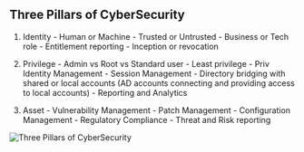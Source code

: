 ## Three Pillars of CyberSecurity

  1. Identity
    - Human or Machine
    - Trusted or Untrusted
    - Business or Tech role
    - Entitlement reporting
    - Inception or revocation
    
  2. Privilege
    - Admin vs Root vs Standard user
    - Least privilege
    - Priv Identity Management
    - Session Management
    - Directory bridging with shared or local accounts (AD accounts connecting and providing access to local accounts)
    - Reporting and Analytics
    
  3. Asset
    - Vulnerability Management
    - Patch Management
    - Configuration Management
    - Regulatory Compliance
    - Threat and Risk reporting


![Three Pillars of CyberSecurity](https://i.imgur.com/AKYZUW9.png)
